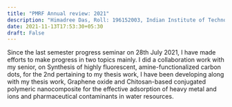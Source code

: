 ```yaml
---
title: "PMRF Annual review: 2021"
description: "Himadree Das, Roll: 196152003, Indian Institute of Technology, Guwahati"
date: 2021-11-13T17:53:30+05:30
draft: False
---
```


Since the last semester progress seminar on 28th July 2021, I have made efforts to make progress in two topics mainly. I did a collaboration work with my senior, on Synthesis of highly fluorescent, amine-functionalized carbon dots, for the 2nd pertaining to my thesis work, I have been developing  along with my thesis work, Graphene oxide and Chitosan-based conjugated polymeric nanocomposite for the effective adsorption of heavy metal and ions and pharmaceutical contaminants in water resources. 